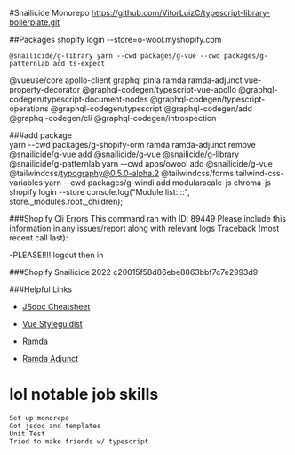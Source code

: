  #Snailicide Monorepo 
https://github.com/VitorLuizC/typescript-library-boilerplate.git

##Packages
shopify login --store=o-wool.myshopify.com

    @snailicide/g-library yarn --cwd packages/g-vue --cwd packages/g-patternlab add ts-expect
@vueuse/core
apollo-client graphql pinia ramda ramda-adjunct vue-property-decorator
@graphql-codegen/typescript-vue-apollo @graphql-codegen/typescript-document-nodes @graphql-codegen/typescript-operations @graphql-codegen/typescript @graphql-codegen/add @graphql-codegen/cli @graphql-codegen/introspection

###add package     
    yarn --cwd packages/g-shopify-orm ramda ramda-adjunct  remove @snailicide/g-vue    add  @snailicide/g-vue @snailicide/g-library @snailicide/g-patternlab
    yarn --cwd apps/owool add @snailicide/g-vue   @tailwindcss/typography@0.5.0-alpha.2  @tailwindcss/forms tailwind-css-variables
    yarn --cwd packages/g-windi add  modularscale-js chroma-js
shopify login --store
console.log("Module list::::", store._modules.root._children);

###Shopify Cli Errors
This command ran with ID: 89449
Please include this information in any issues/report along with relevant logs
Traceback (most recent call last):

-PLEASE!!!! logout then in

###Shopify 
Snailicide 2022
c20015f58d86ebe8863bbf7c7e2993d9

###Helpful Links
- [JSdoc Cheatsheet](https://devhints.io/jsdoc)

- [Vue Styleguidist](https://vue-styleguidist.github.io)

- [Ramda](https://ramdajs.com/docs)

- [Ramda Adjunct](https://char0n.github.io/ramda-adjunct/2.35.0/)

# lol notable job skills
    Set up monorepo
    Got jsdoc and templates
    Unit Test
    Tried to make friends w/ typescript
